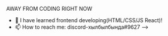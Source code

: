 AWAY FROM CODING RIGHT NOW


- 🌱 I have learned frontend developing(HTML/CSS/JS React)!
- 📫 How to reach me: discord-хылбылбында#9627
-->
